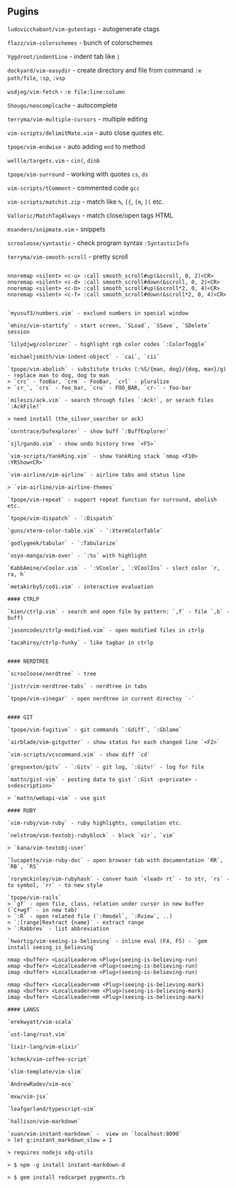 ## Pugins

`ludovicchabant/vim-gutentags` - autogenerate ctags

`flazz/vim-colorschemes` - bunch of colorschemes

`Yggdroot/indentLine` - indent tab like `|`

`dockyard/vim-easydir` - create directory and file from command `:e path/file`, `:sp`, `:vsp`

`wsdjeg/vim-fetch` - `:e file:line:column`

`Shougo/neocomplcache` - autocomplete

`terryma/vim-multiple-cursors` - multiple editing

`vim-scripts/delimitMate.vim` - auto close quotes etc.

`tpope/vim-endwise` - auto adding `end` to method

`wellle/targets.vim` - `cin(`, `dinb`

`tpope/vim-surround` - working with quotes `cs`, `ds`

`vim-scripts/tComment` - commented code `gcc`

`vim-scripts/matchit.zip` - match like `%`, `[{`, `[m`, `[(` etc.

`Valloric/MatchTagAlways` - match close/open tags HTML

`msanders/snipmate.vim` - snippets

`scrooloose/syntastic` - check program syntax `:SyntasticInfo`

`terryma/vim-smooth-scroll` - pretty scroll

> ```vim
    nnoremap <silent> <c-u> :call smooth_scroll#up(&scroll, 0, 2)<CR>
    nnoremap <silent> <c-d> :call smooth_scroll#down(&scroll, 0, 2)<CR>
    nnoremap <silent> <c-b> :call smooth_scroll#up(&scroll*2, 0, 4)<CR>
    nnoremap <silent> <c-f> :call smooth_scroll#down(&scroll*2, 0, 4)<CR>
  ```

`myusuf3/numbers.vim` - exclued numbers in special window

`mhinz/vim-startify` - start screen, `SLoad`, `SSave`, `SDelete` session

`lilydjwg/colorizer` - highlight rgb color codes `:ColorToggle`

`michaeljsmith/vim-indent-object` - `cai`, `cii`

`tpope/vim-abolish` - substitute tricks (:%S/{man, dog}/{dog, man}/g) - replace man to dog, dog to man
  > `crc` - fooBar, `crm` - FooBar, `crl` - pluralize
  > `cr_`, `crs` - foo_bar, `cru` - FOO_BAR, `cr-` - foo-bar

`mileszs/ack.vim` - search through files `:Ack!`, or serach files `:AckFile!`

  > need install (the_silver_searcher or ack)

`corntrace/bufexplorer` - show buff `:BuffExplorer`

`sjl/gundo.vim` - show undo history tree `<F5>`

`vim-scripts/YankRing.vim` - show YankRing stack `nmap <F10> :YRShow<CR>`

`vim-airline/vim-airline` - airline tabs and status line

  > `vim-airline/vim-airline-themes`

`tpope/vim-repeat` - support repeat function for surround, abolish etc.

`tpope/vim-dispatch` - `:Dispatch`

`guns/xterm-color-table.vim` - `:XtermColorTable`

`godlygeek/tabular` - `:Tabularize`

`osyo-manga/vim-over` - `:%s` with highlight

`KabbAmine/vCoolor.vim` - `:VCoolor`, `:VCoolIns` - slect color `r, ra, h`

`metakirby5/codi.vim` - interactive evaluation

#### CTRLP

`kien/ctrlp.vim` - search and open file by pattern: `,f` - file `,b` - buff)

`jasoncodes/ctrlp-modified.vim` - open modified files in ctrlp

`tacahiroy/ctrlp-funky` - like tagbar in ctrlp


#### NERDTREE

`scrooloose/nerdtree` - tree

`jistr/vim-nerdtree-tabs` - nerdtree in tabs

`tpope/vim-vinegar` - open nerdtree in current directoy `-`


#### GIT

`tpope/vim-fugitive` - git commands `:Gdiff`, `:Gblame`

`airblade/vim-gitgutter` - show status for each changed line `<F2>`

`vim-scripts/vcscommand.vim` - show diff `cd`

`gregsexton/gitv` - `:Gitv` - git log, `:Gitv!` - log for file

`mattn/gist-vim` - posting data to gist `:Gist -p<private> -s<description>`

  > `mattn/webapi-vim` - use gist

#### RUBY

`vim-ruby/vim-ruby` - ruby highlights, compilation etc.

`nelstrom/vim-textobj-rubyblock` - block `vir`, `vim`

  > `kana/vim-textobj-user`

`lucapette/vim-ruby-doc` - open browser tab with documentation `RR`, `RB`, `RS`

`rorymckinley/vim-rubyhash` - conver hash `<lead> rt` - to str, `rs` - to symbol, `rr` - to new style

`tpope/vim-rails`
  > `gf` - open file, class, relation under cursor in new buffer (`C+wgf` - in new tab)
  > `:R` - open related file (`:Rmodel`, `:Rview`, ..)
  > `:[range]Rextract {name}` - extract range
  > `:Rabbrev` - list abbreviation

`hwartig/vim-seeing-is-believing` - inline eval (F4, F5) - `gem install seeing_is_believing`

  nmap <buffer> <LocalLeader>m <Plug>(seeing-is-believing-run)
  xmap <buffer> <LocalLeader>m <Plug>(seeing-is-believing-run)
  imap <buffer> <LocalLeader>m <Plug>(seeing-is-believing-run)

  nmap <buffer> <LocalLeader>mm <Plug>(seeing-is-believing-mark)
  xmap <buffer> <LocalLeader>mm <Plug>(seeing-is-believing-mark)
  imap <buffer> <LocalLeader>mm <Plug>(seeing-is-believing-mark)

#### LANGS

`erekwyatt/vim-scala`

`ust-lang/rust.vim`

`lixir-lang/vim-elixir`

`kchmck/vim-coffee-script`

`slim-template/vim-slim`

`AndrewRadev/vim-eco`

`mxw/vim-jsx`

`leafgarland/typescript-vim`

`hallison/vim-markdown`

`suan/vim-instant-markdown` -  view on `localhost:8090`
  > let g:instant_markdown_slow = 1

  > requires nodejs xdg-utils

  > $ npm -g install instant-markdown-d

  > $ gem install redcarpet pygments.rb

